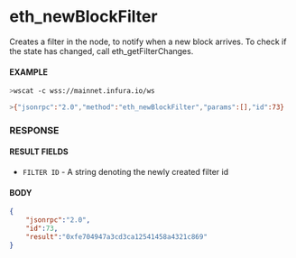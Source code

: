 # eth_newBlockFilter

Creates a filter in the node, to notify when a new block arrives. To check if the state has changed, call eth_getFilterChanges.

#### EXAMPLE
```bash
>wscat -c wss://mainnet.infura.io/ws 

>{"jsonrpc":"2.0","method":"eth_newBlockFilter","params":[],"id":73}
```

### RESPONSE

#### RESULT FIELDS
- `FILTER ID` - A string denoting the newly created filter id

#### BODY

```json
{
    "jsonrpc":"2.0",
    "id":73,
    "result":"0xfe704947a3cd3ca12541458a4321c869"
}
```
